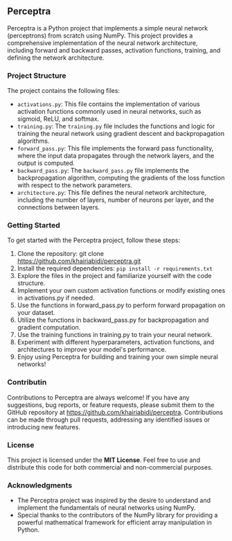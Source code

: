 ## Perceptra

Perceptra is a Python project that implements a simple neural network (perceptrons) from scratch using NumPy. This project provides a comprehensive implementation of the neural network architecture, including forward and backward passes, activation functions, training, and defining the network architecture.

### Project Structure

The project contains the following files:

- `activations.py`: This file contains the implementation of various activation functions commonly used in neural networks, such as sigmoid, ReLU, and softmax.
- `training.py`: The `training.py` file includes the functions and logic for training the neural network using gradient descent and backpropagation algorithms.
- `forward_pass.py`: This file implements the forward pass functionality, where the input data propagates through the network layers, and the output is computed.
- `backward_pass.py`: The `backward_pass.py` file implements the backpropagation algorithm, computing the gradients of the loss function with respect to the network parameters.
- `architecture.py`: This file defines the neural network architecture, including the number of layers, number of neurons per layer, and the connections between layers.


### Getting Started

To get started with the Perceptra project, follow these steps:

1. Clone the repository: git clone https://github.com/khairiabidi/perceptra.git
2. Install the required dependencies: `pip install -r requirements.txt`
3. Explore the files in the project and familiarize yourself with the code structure.
4. Implement your own custom activation functions or modify existing ones in activations.py if needed.
5. Use the functions in forward_pass.py to perform forward propagation on your dataset.
6. Utilize the functions in backward_pass.py for backpropagation and gradient computation.
7. Use the training functions in training.py to train your neural network.
8. Experiment with different hyperparameters, activation functions, and architectures to improve your model's performance.
9. Enjoy using Perceptra for building and training your own simple neural networks!


### Contributin

Contributions to Perceptra are always welcome! If you have any suggestions, bug reports, or feature requests, please submit them to the GitHub repository at https://github.com/khairiabidi/perceptra. Contributions can be made through pull requests, addressing any identified issues or introducing new features.


### License

This project is licensed under the **MIT License**. Feel free to use and distribute this code for both commercial and non-commercial purposes.

### Acknowledgments

- The Perceptra project was inspired by the desire to understand and implement the fundamentals of neural networks using NumPy.
- Special thanks to the contributors of the NumPy library for providing a powerful mathematical framework for efficient array manipulation in Python.